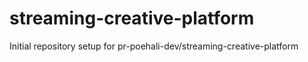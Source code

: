 # streaming-creative-platform

Initial repository setup for pr-poehali-dev/streaming-creative-platform